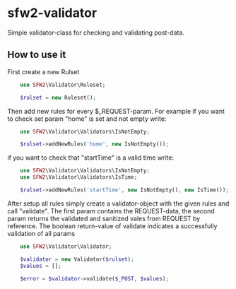 # sfw2-validator

Simple validator-class for checking and validating post-data.

## How to use it


First create a new Rulset

```php
    use SFW2\Validator\Ruleset;

    $rulset = new Ruleset();

```
Then add new rules for every $_REQUEST-param. For example
if you want to check set param "home" is set and not empty write:

```php
    use SFW2\Validator\Validators\IsNotEmpty;

    $rulset->addNewRules('home', new IsNotEmpty());
```

if you want to check that "startTime" is a valid time write:

```php
    use SFW2\Validator\Validators\IsNotEmpty;
    use SFW2\Validator\Validators\IsTime;

    $rulset->addNewRules('startTime', new IsNotEmpty(), new IsTime());
```

After setup all rules simply create a validator-object with the given rules and call "validate".
The first param contains the REQUEST-data, the second param returns the validated and sanitized vales
from REQUEST by reference. The boolean return-value of validate indicates a successfully validation of
all params

```php
    use SFW2\Validator\Validator;

    $validator = new Validator($rulset);
    $values = [];

    $error = $validator->validate($_POST, $values);
```
